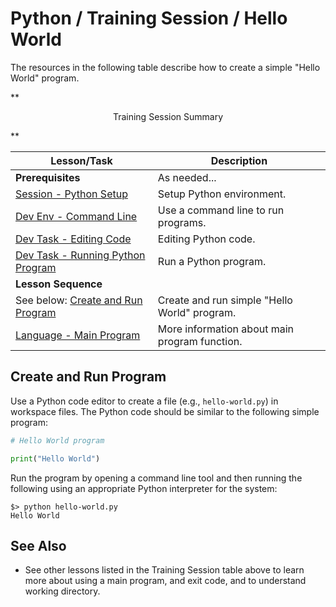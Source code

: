 # Python / Training Session / Hello World #

The resources in the following table describe how to create a simple "Hello World" program.

**<p style="text-align: center;">
Training Session Summary
</p>**

| **Lesson/Task** | **Description** |
| -- | -- |
| **Prerequisites** | As needed... | 
| [Session - Python Setup](../python-setup/python-setup.md) | Setup Python environment. |
| [Dev Env - Command Line](../../dev-env/command-line/command-line.md) | Use a command line to run programs. |
| [Dev Task - Editing Code](../../dev-tasks/editing-code/editing-code.md) | Editing Python code. |
| [Dev Task - Running Python Program](../../dev-tasks/running-program/running-program.md) | Run a Python program. |
| **Lesson Sequence** | |
| See below: [Create and Run Program](#create-and-run-program) | Create and run simple "Hello World" program. |
| [Language - Main Program](../../lang/main-program/main-program.md) | More information about main program function. |

## Create and Run Program ##

Use a Python code editor to create a file (e.g., `hello-world.py`) in workspace files.
The Python code should be similar to the following simple program:

```python
# Hello World program

print("Hello World")
```

Run the program by opening a command line tool and then running the following using an appropriate Python interpreter
for the system:

```
$> python hello-world.py
Hello World
```

## See Also ##

* See other lessons listed in the Training Session table above to learn more about using a main program,
and exit code, and to understand working directory.
